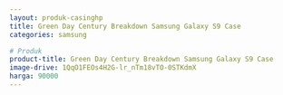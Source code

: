 ```yaml
---
layout: produk-casinghp
title: Green Day Century Breakdown Samsung Galaxy S9 Case
categories: samsung

# Produk
product-title: Green Day Century Breakdown Samsung Galaxy S9 Case
image-drive: 1QqO1FEOs4H2G-lr_nTm18vTO-0STKdmX
harga: 90000
---
```

